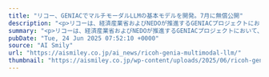 ```yaml
---
title: "リコー、GENIACでマルチモーダルLLMの基本モデルを開発。7月に無償公開"
description: "<p>リコーは、経済産業省およびNEDOが推進するGENIACプロジェクトにおいて、日本企業向け図表を含むドキュメント読み取りに特化したマルチモーダルLLMの基本モデルを開発しました。7月29日開催のMIRU2025で論文発表 [&#8230;]</p> <p>The post <a href='https://aismiley.co.jp/ai_news/ricoh-genia-multimodal-llm/'>リコー、GENIACでマルチモーダルLLMの基本モデルを開発。7月に無償公開</a> first appeared on <a href='https://aismiley.co.jp'>AIポータルメディアAIsmiley</a>.</p>"
summary: "<p>リコーは、経済産業省およびNEDOが推進するGENIACプロジェクトにおいて、日本企業向け図表を含むドキュメント読み取りに特化したマルチモーダルLLMの基本モデルを開発しました。7月29日開催のMIRU2025で論文発表 [&#8230;]</p> <p>The post <a href='https://aismiley.co.jp/ai_news/ricoh-genia-multimodal-llm/'>リコー、GENIACでマルチモーダルLLMの基本モデルを開発。7月に無償公開</a> first appeared on <a href='https://aismiley.co.jp'>AIポータルメディアAIsmiley</a>.</p>"
pubDate: "Tue, 24 Jun 2025 07:52:10 +0000"
source: "AI Smily"
url: "https://aismiley.co.jp/ai_news/ricoh-genia-multimodal-llm/"
thumbnail: "https://aismiley.co.jp/wp-content/uploads/2025/06/ricoh-genia-multimodal-llm.png"
---
```


